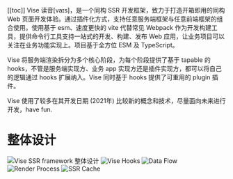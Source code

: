 [[toc]]
Vise 读音[vaɪs]，是一个同构 SSR 开发框架，致力于打造开箱即用的同构 Web 页面开发体验。通过插件化方式，支持任意服务端框架与任意前端框架的组合使用。使用基于 esm、速度更快的 vite 代替常见 Webpack 作为开发构建工具，提供命令行工具支持一站式的开发、构建、发布 Web 应用，让业务项目可以关注在业务功能实现上。项目基于全方位 ESM 及 TypeScript。

Vise 将服务端渲染拆分为多个核心阶段，为每个阶段提供了基于 tapable 的 hooks，不管是服务端实现方、业务 app 实现方还是插件实现方，都可以将自己的逻辑通过 hooks 扩展纳入。Vise 同时基于 hooks 提供了可重用的 plugin 插件。

Vise 使用了较多在其开发日期 (2021年) 比较新的概念和技术，尽量面向未来进行开发，have fun.

# 整体设计
![Vise SSR framework 整体设计](/ssr.drawio.png)
![Vise Hooks](/tapable-hooks.png)
![Data Flow](/data-flow.png)
![Render Process](/render-process.png)
![SSR Cache](/ssr-cache.png)
